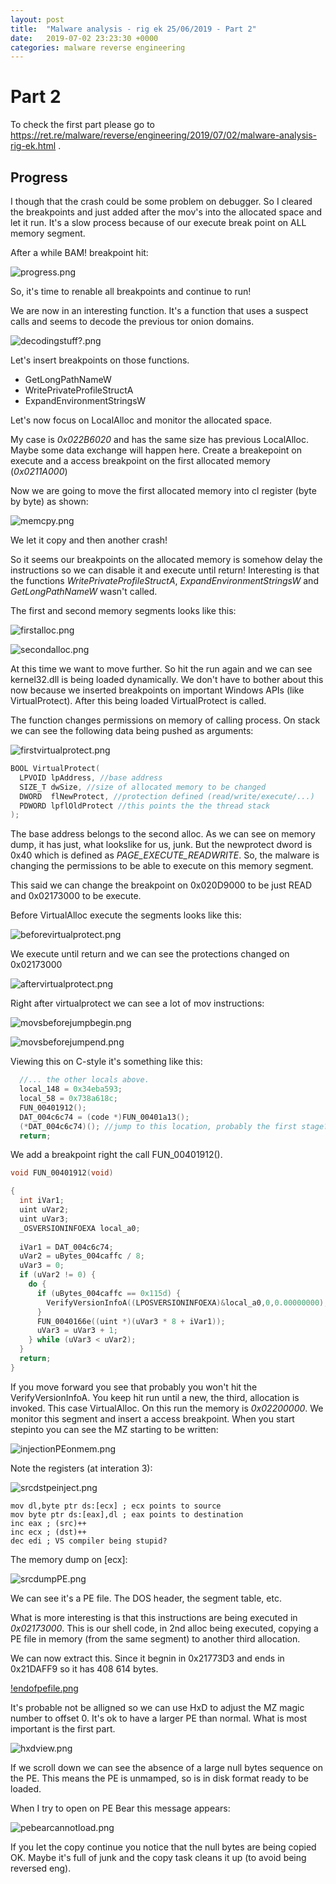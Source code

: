 ```yaml
---
layout: post
title:  "Malware analysis - rig ek 25/06/2019 - Part 2"
date:   2019-07-02 23:23:30 +0000
categories: malware reverse engineering
---
```


# Part 2

To check the first part please go to https://ret.re/malware/reverse/engineering/2019/07/02/malware-analysis-rig-ek.html .

## Progress

I though that the crash could be some problem on debugger. So I cleared the breakpoints and just added after the mov's into the allocated space and let it run. It's a slow process because of our execute break point on ALL memory segment.

After a while BAM! breakpoint hit:

![progress.png](/images/post04/progress.png)

So, it's time to renable all breakpoints and continue to run!

We are now in an interesting function. It's a function that uses a suspect calls and seems to decode the previous tor onion domains.

![decodingstuff?.png](/images/post04/decodingstuff?.png)

Let's insert breakpoints on those functions.

* GetLongPathNameW
* WritePrivateProfileStructA
* ExpandEnvironmentStringsW

Let's now focus on LocalAlloc and monitor the allocated space.

My case is *0x022B6020* and has the same size has previous LocalAlloc. Maybe some data exchange will happen here. Create a breakepoint on execute and a access breakpoint on the first allocated memory (*0x0211A000*)

Now we are going to move the first allocated memory into cl register (byte by byte) as shown:

![memcpy.png](/images/post04/memcpy.png)

We let it copy and then another crash!

So it seems our breakpoints on the allocated memory is somehow delay the instructions so we can disable it and execute until return! Interesting is that the functions *WritePrivateProfileStructA*, *ExpandEnvironmentStringsW* and *GetLongPathNameW* wasn't called.

The first and second memory segments looks like this:

![firstalloc.png](/images/post04/firstalloc.png)

![secondalloc.png](/images/post04/secondalloc.png)

At this time we want to move further. So hit the run again and we can see kernel32.dll is being loaded dynamically. We don't have to bother about this now because we inserted breakpoints on important Windows APIs (like VirtualProtect). After this being loaded VirtualProtect is called.

The function changes permissions on memory of calling process. On stack we can see the following data being pushed as arguments:

![firstvirtualprotect.png](/images/post04/firstvirtualprotect.png)

```C++
BOOL VirtualProtect(
  LPVOID lpAddress, //base address
  SIZE_T dwSize, //size of allocated memory to be changed
  DWORD  flNewProtect, //protection defined (read/write/execute/...)
  PDWORD lpflOldProtect //this points the the thread stack 
);
```

The base address belongs to the second alloc. As we can see on memory dump, it has just, what lookslike for us, junk. But the newprotect dword is 0x40 which is defined as *PAGE_EXECUTE_READWRITE*.
So, the malware is changing the permissions to be able to execute on this memory segment.

This said we can change the breakpoint on 0x020D9000 to be just READ and 0x02173000 to be execute.

Before VirtualAlloc execute the segments looks like this:

![beforevirtualprotect.png](/images/post04/beforevirtualprotect.png)

We execute until return and we can see the protections changed on 0x02173000

![aftervirtualprotect.png](/images/post04/aftervirtualprotect.png)


Right after virtualprotect we can see a lot of mov instructions:

![movsbeforejumpbegin.png](/images/post04/movsbeforejumpbegin.png)

![movsbeforejumpend.png](/images/post04/movsbeforejumpend.png)

Viewing this on C-style it's something like this:

```C
  //... the other locals above.
  local_148 = 0x34eba593;
  local_58 = 0x738a618c;
  FUN_00401912();
  DAT_004c6c74 = (code *)FUN_00401a13();
  (*DAT_004c6c74)(); //jump to this location, probably the first stage?
  return;
```

We add a breakpoint right the call FUN_00401912().

```C
void FUN_00401912(void)

{
  int iVar1;
  uint uVar2;
  uint uVar3;
  _OSVERSIONINFOEXA local_a0;
  
  iVar1 = DAT_004c6c74;
  uVar2 = uBytes_004caffc / 8;
  uVar3 = 0;
  if (uVar2 != 0) {
    do {
      if (uBytes_004caffc == 0x115d) {
        VerifyVersionInfoA((LPOSVERSIONINFOEXA)&local_a0,0,0.00000000);
      }
      FUN_0040166e((uint *)(uVar3 * 8 + iVar1));
      uVar3 = uVar3 + 1;
    } while (uVar3 < uVar2);
  }
  return;
}
```

If you move forward you see that probably you won't hit the VerifyVersionInfoA. You keep hit run until a new, the third, allocation is invoked. This case VirtualAlloc.
On this run the memory is *0x02200000*. We monitor this segment and insert a access breakpoint. When you start stepinto you can see the MZ starting to be written:

![injectionPEonmem.png](/images/post04/injectionPEonmem.png)

Note the registers (at interation 3):

![srcdstpeinject.png](/images/post04/srcdstpeinject.png)

```assembly
mov dl,byte ptr ds:[ecx] ; ecx points to source
mov byte ptr ds:[eax],dl ; eax points to destination
inc eax ; (src)++
inc ecx ; (dst)++
dec edi ; VS compiler being stupid?
```

The memory dump on [ecx]:

![srcdumpPE.png](/images/post04/srcdumpPE.png)

We can see it's a PE file. The DOS header, the segment table, etc.

What is more interesting is that this instructions are being executed in *0x02173000*. This is our shell code, in 2nd alloc being executed, copying a PE file in memory (from the same segment) to another third allocation.

We can now extract this. Since it begnin in 0x21773D3 and ends in 0x21DAFF9 so it has 408 614 bytes.

[!endofpefile.png](/images/post04/endofpefile.png)

It's probable not be alligned so we can use HxD to adjust the MZ magic number to offset 0. It's ok to have a larger PE than normal. What is most important is the first part.

![hxdview.png](/images/post04/hxdview.png)

If we scroll down we can see the absence of a large null bytes sequence on the PE. This means the PE is unmamped, so is in disk format ready to be loaded.

When I try to open on PE Bear this message appears:

![pebearcannotload.png](/images/post04/pebearcannotload.png)

If you let the copy continue you notice that the null bytes are being copied OK. Maybe it's full of junk and the copy task cleans it up (to avoid being reversed eng).


[pushdword-gh]:   https://github.com/pushdword